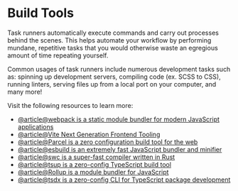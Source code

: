 # Build Tools

Task runners automatically execute commands and carry out processes behind the scenes. This helps automate your workflow by performing mundane, repetitive tasks that you would otherwise waste an egregious amount of time repeating yourself.

Common usages of task runners include numerous development tasks such as: spinning up development servers, compiling code (ex. SCSS to CSS), running linters, serving files up from a local port on your computer, and many more!

Visit the following resources to learn more:

- [@article@webpack is a static module bundler for modern JavaScript applications](https://webpack.js.org/)
- [@article@Vite Next Generation Frontend Tooling](https://vitejs.dev)
- [@article@Parcel is a zero configuration build tool for the web](https://parceljs.org/)
- [@article@esbuild is an extremely fast JavaScript bundler and minifier](https://esbuild.github.io/)
- [@article@swc is a super-fast compiler written in Rust](https://swc.rs/)
- [@article@tsup is a zero-config TypeScript build tool](https://tsup.egoist.sh/)
- [@article@Rollup is a module bundler for JavaScript](https://rollupjs.org/guide/en/)
- [@article@tsdx is a zero-config CLI for TypeScript package development](https://tsdx.io/)
